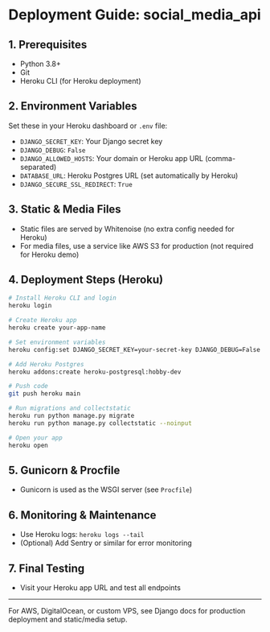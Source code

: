 # Deployment Guide: social_media_api

## 1. Prerequisites
- Python 3.8+
- Git
- Heroku CLI (for Heroku deployment)

## 2. Environment Variables
Set these in your Heroku dashboard or `.env` file:
- `DJANGO_SECRET_KEY`: Your Django secret key
- `DJANGO_DEBUG`: `False`
- `DJANGO_ALLOWED_HOSTS`: Your domain or Heroku app URL (comma-separated)
- `DATABASE_URL`: Heroku Postgres URL (set automatically by Heroku)
- `DJANGO_SECURE_SSL_REDIRECT`: `True`

## 3. Static & Media Files
- Static files are served by Whitenoise (no extra config needed for Heroku)
- For media files, use a service like AWS S3 for production (not required for Heroku demo)

## 4. Deployment Steps (Heroku)
```bash
# Install Heroku CLI and login
heroku login

# Create Heroku app
heroku create your-app-name

# Set environment variables
heroku config:set DJANGO_SECRET_KEY=your-secret-key DJANGO_DEBUG=False DJANGO_ALLOWED_HOSTS=your-app-name.herokuapp.com DJANGO_SECURE_SSL_REDIRECT=True

# Add Heroku Postgres
heroku addons:create heroku-postgresql:hobby-dev

# Push code
git push heroku main

# Run migrations and collectstatic
heroku run python manage.py migrate
heroku run python manage.py collectstatic --noinput

# Open your app
heroku open
```

## 5. Gunicorn & Procfile
- Gunicorn is used as the WSGI server (see `Procfile`)

## 6. Monitoring & Maintenance
- Use Heroku logs: `heroku logs --tail`
- (Optional) Add Sentry or similar for error monitoring

## 7. Final Testing
- Visit your Heroku app URL and test all endpoints

---
For AWS, DigitalOcean, or custom VPS, see Django docs for production deployment and static/media setup.
